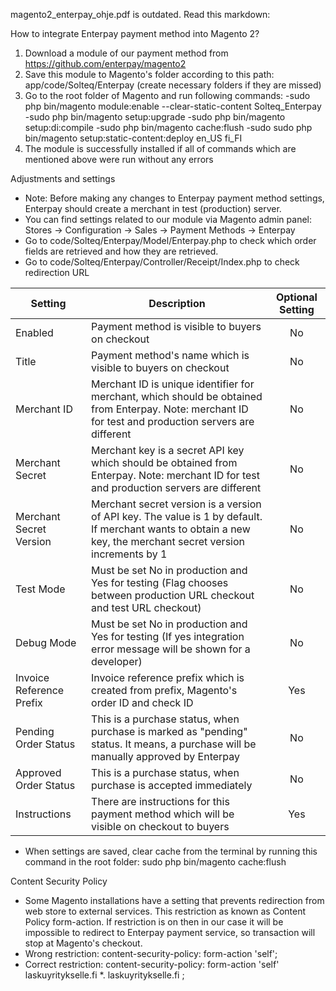 magento2_enterpay_ohje.pdf is outdated. Read this markdown:


How to integrate Enterpay payment method into Magento 2?

1. Download a module of our payment method from https://github.com/enterpay/magento2
2. Save this module to Magento's folder according to this path: app/code/Solteq/Enterpay (create necessary folders if they are missed)
3. Go to the root folder of Magento and run following commands:
	-sudo php bin/magento module:enable --clear-static-content Solteq_Enterpay
	-sudo php bin/magento setup:upgrade
	-sudo php bin/magento setup:di:compile
	-sudo php bin/magento cache:flush
	-sudo sudo php bin/magento setup:static-content:deploy en_US fi_FI
4. The module is successfully installed if all of commands which are mentioned above were run without any errors


Adjustments and settings

* Note: Before making any changes to Enterpay payment method settings, Enterpay should create a merchant in test (production) server.
* You can find settings related to our module via Magento admin panel: Stores → Configuration → Sales → Payment Methods → Enterpay
* Go to code/Solteq/Enterpay/Model/Enterpay.php to check which order fields are retrieved and how they are retrieved.
* Go to code/Solteq/Enterpay/Controller/Receipt/Index.php to check redirection URL


| Setting                  | Description                                                                                                                                                    | Optional Setting |
|--------------------------|----------------------------------------------------------------------------------------------------------------------------------------------------------------|:----------------:|
| Enabled                  | Payment method is visible to buyers on checkout                                                                                                                |        No        |
| Title                    | Payment method's name which is visible to buyers on checkout                                                                                                   |        No        |
| Merchant ID              | Merchant ID is unique identifier for merchant, which should be obtained from Enterpay. Note: merchant ID for test and production servers are different         |        No        |
| Merchant Secret          | Merchant key is a secret API key which should be obtained from Enterpay.  Note: merchant ID for test and production servers are different                      |        No        |
| Merchant Secret Version  | Merchant secret version is a version of API key. The value is 1 by default. If merchant wants to obtain a new key, the merchant secret version increments by 1 |        No        |
| Test Mode                | Must be set No in production and Yes for testing (Flag chooses between production URL checkout and test URL checkout)                                          |        No        |
| Debug Mode               | Must be set No in production and Yes for testing  (If yes integration error message will be shown for a developer)                                             |        No        |
| Invoice Reference Prefix | Invoice reference prefix which is created from prefix, Magento's order ID and  check ID                                                                        |        Yes       |
| Pending Order Status     | This is a purchase status, when purchase is marked as "pending" status. It means, a purchase will be manually approved by Enterpay                             |        No        |
| Approved Order Status    | This is a purchase status, when purchase is accepted immediately                                                                                               |        No        |
| Instructions             | There are instructions for this payment method which will be visible on checkout to buyers                                                                     |        Yes       |



* When settings are saved, clear cache from the terminal by running this command in the root folder: sudo php bin/magento cache:flush


Content Security Policy

* Some Magento installations have a setting that prevents redirection from web store to external services. This restriction as known as Content Policy form-action. If restriction is on then in our case it will be impossible to redirect to Enterpay payment service, so transaction will stop at Magento's checkout.
* Wrong restriction: content-security-policy: form-action 'self';
* Correct restriction: content-security-policy: form-action 'self' laskuyritykselle.fi *. laskuyritykselle.fi ;
